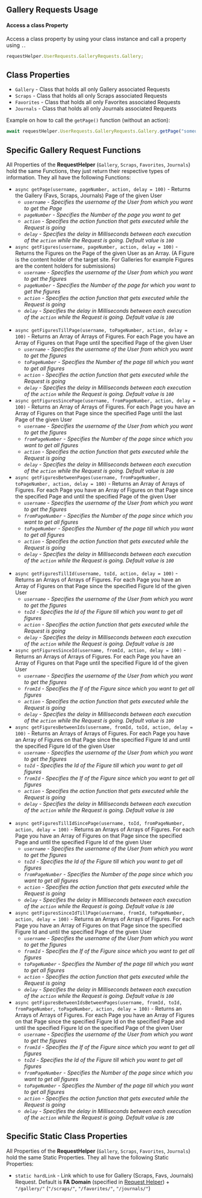 ## Gallery Requests Usage

#### Access a class Property

Access a class property by using your class instance and call a property using `.`.

```javascript
requestHelper.UserRequests.GalleryRequests.Gallery;
```

## Class Properties

- `Gallery` - Class that holds all only Gallery associated Requests
- `Scraps` - Class that holds all only Scraps associated Requests
- `Favorites` - Class that holds all only Favorites associated Requests
- `Journals` - Class that holds all only Journals associated Requests

Example on how to call the `getPage()` function (without an action):

```javascript
await requestHelper.UserRequests.GalleryRequests.Gallery.getPage("someusername", 1);
```

## Specific Gallery Request Functions

All Properties of the **RequestHelper** (`Gallery`, `Scraps`, `Favorites`, `Journals`) hold the same Functions, they just return their respective types of information. They all have the following Functions:

- `async getPage(username, pageNumber, action, delay = 100)` - Returns the Gallery (Favs, Scraps, Journals) Page of the given User
  - _`username` - Specifies the username of the User from which you want to get the Page_
  - _`pageNumber` - Specifies the Number of the page you want to get_
  - _`action` - Specifies the action function that gets executed while the Request is going_
  - _`delay` - Specifies the delay in Milliseconds between each execution of the `action` while the Request is going. Default value is `100`_
- `async getFigures(username, pageNumber, action, delay = 100)` - Returns the Figures on the Page of the given User as an Array. (A Figure is the content holder of the target site. For Galleries for example Figures are the content holders for submissions)
  - _`username` - Specifies the username of the User from which you want to get the figures_
  - _`pageNumber` - Specifies the Number of the page for which you want to get the figures_
  - _`action` - Specifies the action function that gets executed while the Request is going_
  - _`delay` - Specifies the delay in Milliseconds between each execution of the `action` while the Request is going. Default value is `100`_
    <br/><br/>
- `async getFiguresTillPage(username, toPageNumber, action, delay = 100)` - Returns an Array of Arrays of Figures. For each Page you have an Array of Figures on that Page until the specified Page of the given User
  - _`username` - Specifies the username of the User from which you want to get the figures_
  - _`toPageNumber` - Specifies the Number of the page till which you want to get all figures_
  - _`action` - Specifies the action function that gets executed while the Request is going_
  - _`delay` - Specifies the delay in Milliseconds between each execution of the `action` while the Request is going. Default value is `100`_
- `async getFiguresSincePage(username, fromPageNumber, action, delay = 100)` - Returns an Array of Arrays of Figures. For each Page you have an Array of Figures on that Page since the specified Page until the last Page of the given User
  - _`username` - Specifies the username of the User from which you want to get the figures_
  - _`fromPageNumber` - Specifies the Number of the page since which you want to get all figures_
  - _`action` - Specifies the action function that gets executed while the Request is going_
  - _`delay` - Specifies the delay in Milliseconds between each execution of the `action` while the Request is going. Default value is `100`_
- `async getFiguresBetweenPages(username, fromPageNumber, toPageNumber, action, delay = 100)` - Returns an Array of Arrays of Figures. For each Page you have an Array of Figures on that Page since the specified Page and until the specified Page of the given User
  - _`username` - Specifies the username of the User from which you want to get the figures_
  - _`fromPageNumber` - Specifies the Number of the page since which you want to get all figures_
  - _`toPageNumber` - Specifies the Number of the page till which you want to get all figures_
  - _`action` - Specifies the action function that gets executed while the Request is going_
  - _`delay` - Specifies the delay in Milliseconds between each execution of the `action` while the Request is going. Default value is `100`_
    <br/><br/>
- `async getFiguresTillId(username, toId, action, delay = 100)` - Returns an Arrays of Arrays of Figures. For each Page you have an Array of Figures on that Page since the specified Figure Id of the given User
  - _`username` - Specifies the username of the User from which you want to get the figures_
  - _`toId` - Specifies the Id of the Figure till which you want to get all figures_
  - _`action` - Specifies the action function that gets executed while the Request is going_
  - _`delay` - Specifies the delay in Milliseconds between each execution of the `action` while the Request is going. Default value is `100`_
- `async getFiguresSinceId(username, fromId, action, delay = 100)` - Returns an Arrays of Arrays of Figures. For each Page you have an Array of Figures on that Page until the specified Figure Id of the given User
  - _`username` - Specifies the username of the User from which you want to get the figures_
  - _`fromId` - Specifies the If of the Figure since which you want to get all figures_
  - _`action` - Specifies the action function that gets executed while the Request is going_
  - _`delay` - Specifies the delay in Milliseconds between each execution of the `action` while the Request is going. Default value is `100`_
- `async getFiguresBetweenIds(username, fromId, toId, action, delay = 100)` - Returns an Arrays of Arrays of Figures. For each Page you have an Array of Figures on that Page since the specified Figure Id and until the specified Figure Id of the given User
  - _`username` - Specifies the username of the User from which you want to get the figures_
  - _`toId` - Specifies the Id of the Figure till which you want to get all figures_
  - _`fromId` - Specifies the If of the Figure since which you want to get all figures_
  - _`action` - Specifies the action function that gets executed while the Request is going_
  - _`delay` - Specifies the delay in Milliseconds between each execution of the `action` while the Request is going. Default value is `100`_
    <br/><br/>
- `async getFiguresTillIdSincePage(username, toId, fromPageNumber, action, delay = 100)` - Returns an Arrays of Arrays of Figures. For each Page you have an Array of Figures on that Page since the specified Page and until the specified Figure Id of the given User
  - _`username` - Specifies the username of the User from which you want to get the figures_
  - _`toId` - Specifies the Id of the Figure till which you want to get all figures_
  - _`fromPageNumber` - Specifies the Number of the page since which you want to get all figures_
  - _`action` - Specifies the action function that gets executed while the Request is going_
  - _`delay` - Specifies the delay in Milliseconds between each execution of the `action` while the Request is going. Default value is `100`_
- `async getFiguresSinceIdTillPage(username, fromId, toPageNumber, action, delay = 100)` - Returns an Arrays of Arrays of Figures. For each Page you have an Array of Figures on that Page since the specified Figure Id and until the specified Page of the given User
  - _`username` - Specifies the username of the User from which you want to get the figures_
  - _`fromId` - Specifies the If of the Figure since which you want to get all figures_
  - _`toPageNumber` - Specifies the Number of the page till which you want to get all figures_
  - _`action` - Specifies the action function that gets executed while the Request is going_
  - _`delay` - Specifies the delay in Milliseconds between each execution of the `action` while the Request is going. Default value is `100`_
- `async getFiguresBetweenIdsBetweenPages(username, fromId, toId, fromPageNumber, toPageNumber, action, delay = 100)` - Returns an Arrays of Arrays of Figures. For each Page you have an Array of Figures on that Page since the specified Figure Id on the specified Page and until the specified Figure Id on the specified Page of the given User
  - _`username` - Specifies the username of the User from which you want to get the figures_
  - _`fromId` - Specifies the If of the Figure since which you want to get all figures_
  - _`toId` - Specifies the Id of the Figure till which you want to get all figures_
  - _`fromPageNumber` - Specifies the Number of the page since which you want to get all figures_
  - _`toPageNumber` - Specifies the Number of the page till which you want to get all figures_
  - _`action` - Specifies the action function that gets executed while the Request is going_
  - _`delay` - Specifies the delay in Milliseconds between each execution of the `action` while the Request is going. Default value is `100`_

## Specific Static Class Properties

All Properties of the **RequestHelper** (`Gallery`, `Scraps`, `Favorites`, `Journals`) hold the same Static Properties. They all have the following Static Properties:

- `static hardLink` - Link which to use for Gallery (Scraps, Favs, Journals) Request. Default is **FA Domain** (specified in [Request Helper](/fa-request-helper)) + `"/gallery/"` (`"/scraps/"`, `"/favorites/"`, `"/journals/"`)
